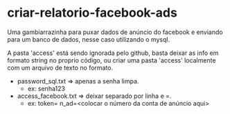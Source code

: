 # criar-relatorio-facebook-ads

Uma gambiarrazinha para puxar dados de anúncio do facebook e enviando para um banco de dados, nesse caso utilizando o mysql.

A pasta 'access' está sendo ignorada pelo github, basta deixar as info em formato string no proprio código, ou criar uma pasta 'access' localmente com um arquivo de texto no formato.

- password_sql.txt => apenas a senha limpa.
  - ex: senha123
- access_facebook.txt => deixar separado por linha e =. 
  - ex:
  token=<colocar o token aqui>
  n_ad=<colocar o número da conta de anúncio aqui>

